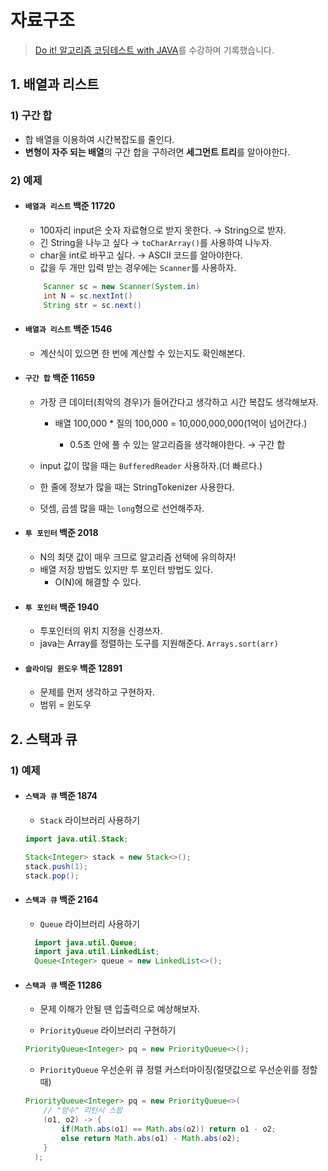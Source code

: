 # 자료구조

> [Do it! 알고리즘 코딩테스트 with JAVA](https://inf.run/yax9)를 수강하며 기록했습니다.

## 1. 배열과 리스트

### 1) 구간 합

- 합 배열을 이용하여 시간복잡도를 줄인다.
- **변형이 자주 되는 배열**의 구간 합을 구하려면 **세그먼트 트리**를 알아야한다.

### 2) 예제

- #### `배열과 리스트` 백준 11720

  - 100자리 input은 숫자 자료형으로 받지 못한다. → String으로 받자.
  - 긴 String을 나누고 싶다 → `toCharArray()`를 사용하여 나누자.
  - char을 int로 바꾸고 싶다. → ASCII 코드를 알아야한다.
  - 값을 두 개만 입력 받는 경우에는 `Scanner`를 사용하자.

  ```java
      Scanner sc = new Scanner(System.in)
      int N = sc.nextInt()
      String str = sc.next()
  ```

- #### `배열과 리스트` 백준 1546

  - 계산식이 있으면 한 번에 계산할 수 있는지도 확인해본다.

- #### `구간 합` 백준 11659

  - 가장 큰 데이터(최악의 경우)가 들어간다고 생각하고 시간 복잡도 생각해보자.

    - 배열 100,000 \* 질의 100,000 = 10,000,000,000(1억이 넘어간다.)

      - 0.5초 안에 풀 수 있는 알고리즘을 생각해야한다. → 구간 합

  - input 값이 많을 때는 `BufferedReader` 사용하자.(더 빠르다.)
  - 한 줄에 정보가 많을 때는 StringTokenizer 사용한다.
  - 덧셈, 곱셈 많을 때는 `long`형으로 선언해주자.

- #### `투 포인터` 백준 2018

  - N의 최댓 값이 매우 크므로 알고리즘 선택에 유의하자!
  - 배열 저장 방법도 있지만 투 포인터 방법도 있다.
    - O(N)에 해결할 수 있다.

- #### `투 포인터` 백준 1940

  - 투포인터의 위치 지정을 신경쓰자.
  - java는 Array를 정렬하는 도구를 지원해준다. `Arrays.sort(arr)`

- #### `슬라이딩 윈도우` 백준 12891

  - 문제를 먼저 생각하고 구현하자.
  - 범위 = 윈도우

## 2. 스택과 큐

### 1) 예제

- #### `스택과 큐` 백준 1874

  - `Stack` 라이브러리 사용하기

  ```java
  import java.util.Stack;

  Stack<Integer> stack = new Stack<>();
  stack.push(1);
  stack.pop();
  ```

- #### `스택과 큐` 백준 2164

  - `Queue` 라이브러리 사용하기

  ```java
    import java.util.Queue;
    import java.util.LinkedList;
    Queue<Integer> queue = new LinkedList<>();
  ```

- #### `스택과 큐` 백준 11286

  - 문제 이해가 안될 땐 입출력으로 예상해보자.

  - `PriorityQueue` 라이브러리 구현하기

  ```java
  PriorityQueue<Integer> pq = new PriorityQueue<>();
  ```

  - `PriorityQueue` 우선순위 큐 정렬 커스터마이징(절댓값으로 우선순위를 정할 때)

  ```java
  PriorityQueue<Integer> pq = new PriorityQueue<>(
      // "양수" 리턴시 스왑
      (o1, o2) -> {
          if(Math.abs(o1) == Math.abs(o2)) return o1 - o2;
          else return Math.abs(o1) - Math.abs(o2);
      }
    );
  ```
